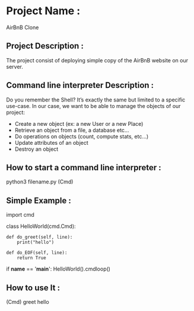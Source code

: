 # Project Name :
AirBnB Clone
## Project Description :
The project consist of deploying simple copy of the AirBnB website on our server.
## Command line interpreter Description :
Do you remember the Shell? It’s exactly the same but limited to a specific use-case. In our case, we want to be able to manage the objects of our project:
   - Create a new object (ex: a new User or a new Place)
   - Retrieve an object from a file, a database etc…
   - Do operations on objects (count, compute stats, etc…)
   - Update attributes of an object
   - Destroy an object
## How to start a command line interpreter :
python3 filename.py
(Cmd)
## Simple Example :
import cmd


class HelloWorld(cmd.Cmd):

    def do_greet(self, line):
        print("hello")

    def do_EOF(self, line):
        return True


if __name__ == '__main__':
    HelloWorld().cmdloop()
## How to use It :
(Cmd) greet
hello

